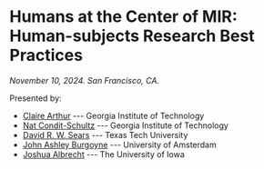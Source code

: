 # Humans at the Center of MIR: Human-subjects Research Best Practices


*November 10, 2024. San Francisco, CA.*

Presented by:

+ [Claire Arthur](claire.arthur@gatech.edu) --- Georgia Institute of Technology
+ [Nat Condit-Schultz](natcs@gatech.edu) --- Georgia Institute of Technology
+ [David R. W. Sears](david.sears@ttu.edu) --- Texas Tech University
+ [John Ashley Burgoyne](j.a.burgoyne@uva.nl) --- University of Amsterdam
+ [Joshua Albrecht](joshua-albrecht@uiowa.edu) --- The University of Iowa



